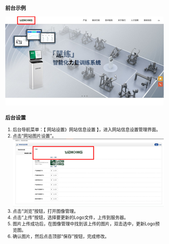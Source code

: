 ### 前台示例

![Logo](/question/img/logo-1.jpg "Logo显示位置")


### 后台设置
1. 后台导航菜单：【 网站设置》网站信息设置 】，进入网站信息设置管理界面。
2. 点击“网站图片设置”。
![网站图片设置](/question/img/logo-2.jpg "网站图片设置")
3. 点击“浏览”按钮，打开图像管理。
4. 点击“上传”按钮，选择要更新的Logo文件，上传到服务器。
5. 图片上传成功后，在图像管理中找到该上传的图片，双击选中，更新Logo预览图。
6. 确认图片，然后点击顶部“保存”按钮，完成修改。